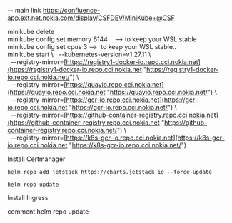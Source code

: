 
-- main link
https://confluence-app.ext.net.nokia.com/display/CSFDEV/MiniKube+@CSF

minikube delete  
minikube config set memory 6144    --> to keep your WSL stable  
minikube config set cpus 3 -->  to keep your WSL stable..    
minikube start \ 
  --kubernetes-version=v1.27.11 \  
  --registry-mirror=[https://registry1-docker-io.repo.cci.nokia.net](https://registry1-docker-io.repo.cci.nokia.net "https://registry1-docker-io.repo.cci.nokia.net/") \  
  --registry-mirror=[https://quayio.repo.cci.nokia.net](https://quayio.repo.cci.nokia.net "https://quayio.repo.cci.nokia.net/") \  
  --registry-mirror=[https://gcr-io.repo.cci.nokia.net](https://gcr-io.repo.cci.nokia.net "https://gcr-io.repo.cci.nokia.net/") \  
  --registry-mirror=[https://github-container-registry.repo.cci.nokia.net](https://github-container-registry.repo.cci.nokia.net "https://github-container-registry.repo.cci.nokia.net/") \  
  --registry-mirror=[https://k8s-gcr-io.repo.cci.nokia.net](https://k8s-gcr-io.repo.cci.nokia.net "https://k8s-gcr-io.repo.cci.nokia.net/")

Install Certmanager
```
helm repo add jetstack https://charts.jetstack.io --force-update
```

```
helm repo update
```


Install Ingress

comment helm repo update